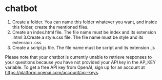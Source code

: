 # chatbot

1. Create a folder. You can name this folder whatever you want, and inside this folder, create the mentioned files.
2. Create an index.html file. The file name must be index and its extension .html
3.Create a style.css file. The file name must be style and its extension .css
4. Create a script.js file. The file name must be script and its extension .js


Please note that your chatbot is currently unable to retrieve responses to your questions because you have not provided your API key in the AP_KEY variable. To get a free API key from OpenAI, sign up for an account at https://platform.openai.com/account/api-keys.
